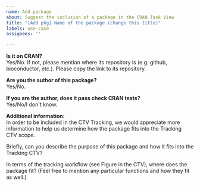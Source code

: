 ```yaml
---
name: Add package
about: Suggest the inclusion of a package in the CRAN Task View
title: "[Add pkg] Name of the package (change this title)"
labels: use-case
assignees: ''

---
```


**Is it on CRAN?**  
Yes/No. If not, please mention where its repository is (e.g. github, bioconductor, etc.). Please copy the link to its repository. 

**Are you the author of this package?**  
Yes/No. 

**If you are the author, does it pass check CRAN tests?**  
Yes/No/I don't know. 

**Additional information:**  
In order to be included in the CTV Tracking, we would appreciate more information to help us determine how the package fits into the Tracking CTV scope.  

Briefly, can you describe the purpose of this package and how it fits into the Tracking CTV?  

In terms of the tracking workflow (see Figure in the CTV), where does the package fit? (Feel free to mention any particular functions and how they fit as well.)
